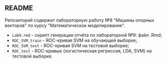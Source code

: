 ## README 

Репозиторий содержит лабораторную работу №8 "Машины опорных векторов" по курсу "Математическое моделирование".

* ```Lab9.rmd``` - скрипт генерации отчёта по лабораторной №9: файл .Rmd;
* ```ROC_SVM_train``` - ROC-кривая SVM на обучающей выборке;
* ```ROC_SVM_test``` - ROC-кривая SVM на тестовой выборке;
* ```ROC_test``` - ROC-кривые (логистическая регрессия, LDA, SVM) на тестовой выборке.

